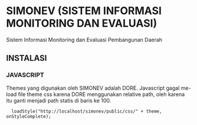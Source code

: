 # SIMONEV (SISTEM INFORMASI MONITORING DAN EVALUASI)
Sistem Informasi Monitoring dan Evaluasi Pembangunan Daerah
## INSTALASI
### JAVASCRIPT
Themes yang digunakan oleh SIMONEV adalah DORE. Javascript gagal me-load file theme css karena DORE menggunakan relative path, 
oleh karena itu ganti menjadi path statis di baris ke 100.
```
  loadStyle("http://localhost/simonev/public/css/" + theme, onStyleComplete);
```

